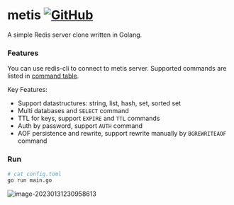 # metis [![GitHub](https://img.shields.io/github/license/IfanTsai/metis?style=flat)](https://github.com/IfanTsai/metis/blob/master/LICENSE)

A simple Redis server clone written in Golang.

### Features

You can use redis-cli to connect to metis server. Supported commands are listed in [command table](https://github.com/IfanTsai/metis/blob/master/server/command.go#L21).

Key Features:

- Support datastructures: string, list, hash, set, sorted set
- Multi databases and `SELECT` command
- TTL for keys, support `EXPIRE` and `TTL` commands 
- Auth by password, support `AUTH` command
- AOF persistence and rewrite, support rewrite manually by `BGREWRITEAOF` command

### Run

```bash
# cat config.toml
go run main.go
```

![image-20230131230958613](https://img.caiyifan.cn/typora_pico/image-20230131230958613.png) 
